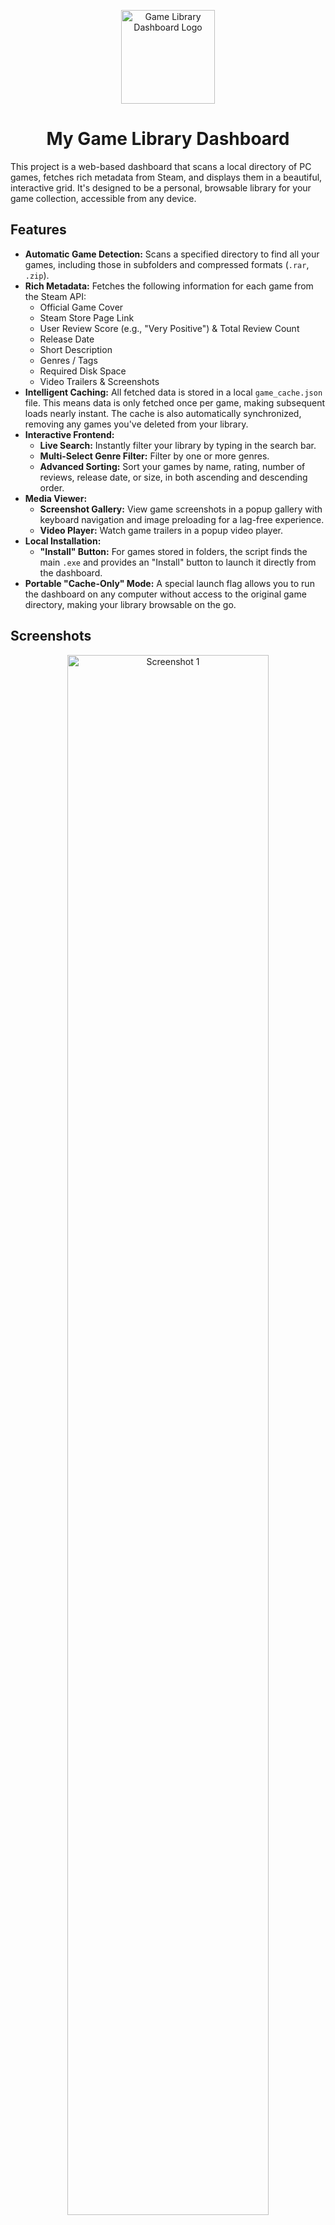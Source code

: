<p align="center">
  <img src="static/images/logo.png" alt="Game Library Dashboard Logo" width="150">
</p>

<h1 align="center">My Game Library Dashboard</h1>

This project is a web-based dashboard that scans a local directory of PC games, fetches rich metadata from Steam, and displays them in a beautiful, interactive grid. It's designed to be a personal, browsable library for your game collection, accessible from any device.

## Features

- **Automatic Game Detection:** Scans a specified directory to find all your games, including those in subfolders and compressed formats (`.rar`, `.zip`).
- **Rich Metadata:** Fetches the following information for each game from the Steam API:
    - Official Game Cover
    - Steam Store Page Link
    - User Review Score (e.g., "Very Positive") & Total Review Count
    - Release Date
    - Short Description
    - Genres / Tags
    - Required Disk Space
    - Video Trailers & Screenshots
- **Intelligent Caching:** All fetched data is stored in a local `game_cache.json` file. This means data is only fetched once per game, making subsequent loads nearly instant. The cache is also automatically synchronized, removing any games you've deleted from your library.
- **Interactive Frontend:**
    - **Live Search:** Instantly filter your library by typing in the search bar.
    - **Multi-Select Genre Filter:** Filter by one or more genres.
    - **Advanced Sorting:** Sort your games by name, rating, number of reviews, release date, or size, in both ascending and descending order.
- **Media Viewer:**
    - **Screenshot Gallery:** View game screenshots in a popup gallery with keyboard navigation and image preloading for a lag-free experience.
    - **Video Player:** Watch game trailers in a popup video player.
- **Local Installation:**
    - **"Install" Button:** For games stored in folders, the script finds the main `.exe` and provides an "Install" button to launch it directly from the dashboard.
- **Portable "Cache-Only" Mode:** A special launch flag allows you to run the dashboard on any computer without access to the original game directory, making your library browsable on the go.

## Screenshots

<p align="center">
  <img src="screenshots/screenshot-1.png" alt="Screenshot 1" width="80%">
</p>
<p align="center">
  <img src="screenshots/screenshot-2.png" alt="Screenshot 2" width="80%">
</p>
<p align="center">
  <img src="screenshots/screenshot-3.png" alt="Screenshot 3" width="80%">
</p>

## How to Use

### Prerequisites

- Python 3
- The following Python packages: `Flask`, `requests`, `python-dotenv`

You can install the required packages using pip:
```bash
pip install Flask requests python-dotenv
```

### Setup

1.  **Create `.env` file:** Create a file named `.env` in the root of the project directory.
2.  **Add Configuration:** Add the following lines to your `.env` file, replacing the placeholder values with your own information:
    ```
    STEAMGRIDDB_API_KEY="YOUR_STEAMGRIDDB_API_KEY"
    GAMES_DIR="G:\Games"
    ```
    -   Get your free API key from [SteamGridDB](https://www.steamgriddb.com/profile/api).
    -   Update `GAMES_DIR` to the correct path of your game library.

### Game Folder Structure

The script is designed to scan a main game directory. Inside this directory, each game should ideally be in its own subfolder or a compressed file. The script will automatically clean up common tags (e.g., `[Repack]`, `[v1.2]`) from the names.

Here is an example of a valid structure for your `GAMES_DIR`:

```
G:/Games/
├── A Plague Tale - Requiem/
│   ├── setup.exe
│   └── ... other game files
├── Alan Wake 2/
│   ├── Alan Wake 2.exe
│   └── ... other game files
├── Cyberpunk 2077.rar
├── Elden Ring.zip
└── ... other games
```

### Running the Dashboard

There are two ways to run the application:

**1. Sync Mode (On your main PC):**

This is the standard mode. It will scan your game directory, update the cache with any new or deleted games, and then launch the dashboard.

```bash
python game_dashboard.py
```

You can also use the `--limit` flag to only process the first few games, which is useful for testing:

```bash
python game_dashboard.py --limit 10
```

**2. Cache-Only Mode (On a laptop or other device):**

This mode is for browsing your library on a computer that doesn't have the game directory. It loads everything from the `game_cache.json` file and does not try to scan for local files.

First, copy the entire project folder (including the `game_cache.json` file) to your other device. Then, run the following command:

```bash
python game_dashboard.py --cache-only
```

### Using the Shortcut

For easy access on Windows, you can use the `start_dashboard.bat` script. Simply create a desktop shortcut to this file:

1.  Right-click your desktop -> **New** -> **Shortcut**.
2.  Browse to and select the `start_dashboard.bat` file.
3.  Give the shortcut a name (e.g., "Game Library").

Double-clicking this shortcut will start the server and automatically open the dashboard in your browser.

## Technical Details

- **Backend:** The application is built with **Flask**, a lightweight Python web framework. It serves the main HTML page and provides an API endpoint (`/install/<game_name>`) to safely launch local game installers.
- **Frontend:** The frontend is built with standard **HTML, CSS, and JavaScript**. All filtering, sorting, and media viewing is handled on the client-side for a fast and responsive user experience.
- **Data Sources:**
    - **Steam API:** Used to fetch most of the game metadata, including reviews, descriptions, genres, and video trailers.
    - **SteamGridDB API:** Used as a fallback for fetching high-quality game covers.
- **Caching:** A local `game_cache.json` file is used to persist all fetched data, minimizing API calls and ensuring fast load times.

## Fallback Behavior and Data Resilience

The dashboard is built to be highly resilient and provide a useful experience even when perfect data isn't available. It uses a multi-layered fallback system:

1.  **Game Name Cleaning:** The script first cleans your folder/file names, removing version numbers and tags (e.g., `[Repack]`) to create a clean name for API lookups.

2.  **Steam App ID Matching:** It uses a fuzzy-matching algorithm to find the correct Steam App ID for a game, successfully matching names like "Alan Wake 2" to the official "Alan Wake II".

3.  **Cover Image Sourcing:**
    *   **Primary:** Attempts to fetch the official header image directly from Steam.
    *   **Secondary:** If that fails, it searches for a high-quality cover on **SteamGridDB**.
    *   **Final Fallback:** If no online cover is found, it assigns a local default cover image, ensuring every game has a visual representation.

4.  **Graceful Metadata Handling:** If a game cannot be matched on Steam, all its metadata fields (reviews, release date, description, etc.) are populated with sensible defaults like "N/A" or "No User Reviews".

5.  **Smart URL Generation:** If a Steam store page can't be found, the link will intelligently redirect to a Google search for the game's name, so you can always find more information with a single click.

## Architecture Diagram

```mermaid
graph TD
    subgraph Your Computer
        A[Game Library Folder] -->|Scans| B(game_dashboard.py);
        B -->|Updates| C(game_cache.json);
        B -->|Serves| D{Flask Web Server};
    end

    subgraph Browser
        E[Web Interface] -->|HTTP Request| D;
        D -->|HTML/CSS/JS| E;
        E -->|Displays| F[Game Grid];
    end

    subgraph Internet APIs
        B -->|Fetches Data| G(Steam API);
        B -->|Fetches Covers| H(SteamGridDB API);
    end

    style A fill:#f9f,stroke:#333,stroke-width:2px
    style C fill:#ccf,stroke:#333,stroke-width:2px
```

## 🏆 Author

Huynh Nguyen Minh Thong (Tom Huynh) - tomhuynhsg@gmail.com
